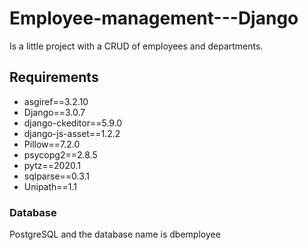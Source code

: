 # Employee-management---Django

Is a little project with a CRUD of employees and departments.

## Requirements

- asgiref==3.2.10
- Django==3.0.7
- django-ckeditor==5.9.0
- django-js-asset==1.2.2
- Pillow==7.2.0
- psycopg2==2.8.5
- pytz==2020.1
- sqlparse==0.3.1
- Unipath==1.1

### Database

PostgreSQL and the database name is dbemployee